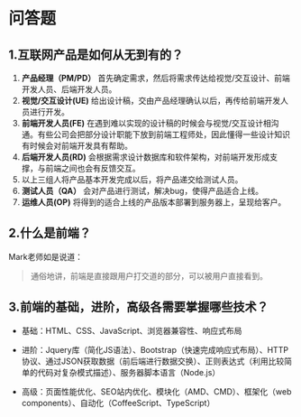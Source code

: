 # 问答题
## 1.互联网产品是如何从无到有的？
1. **产品经理（PM/PD）** 首先确定需求，然后将需求传达给视觉/交互设计、前端开发人员、后端开发人员。
2. **视觉/交互设计(UE)** 给出设计稿，交由产品经理确认以后，再传给前端开发人员进行开发。
3. **前端开发人员(FE)** 在遇到难以实现的设计稿的时候会与视觉/交互设计相沟通。有些公司会把部分设计职能下放到前端工程师处，因此懂得一些设计知识有时候会对前端开发具有帮助。
4. **后端开发人员(RD)** 会根据需求设计数据库和软件架构，对前端开发形成支撑，与前端之间也会有反馈交互。
5. 以上三组人将产品基本开发完成以后，将产品递交给测试人员。
6. **测试人员（QA）** 会对产品进行测试，解决bug，使得产品适合上线。
7. **运维人员(OP)** 将得到的适合上线的产品版本部署到服务器上，呈现给客户。

## 2.什么是前端？
Mark老师如是说道：
>通俗地讲，前端是直接跟用户打交道的部分，可以被用户直接看到。

## 3.前端的基础，进阶，高级各需要掌握哪些技术？
- 基础：HTML、CSS、JavaScript、浏览器兼容性、响应式布局

- 进阶：Jquery库（简化JS语法）、Bootstrap（快速完成响应式布局）、HTTP协议、通过JSON获取数据（前后端进行数据交换）、正则表达式（利用比较简单的代码对复杂模式描述）、服务器脚本语言（Node.js）

- 高级：页面性能优化、SEO站内优化、模块化（AMD、CMD）、框架化（web components）、自动化（CoffeeScript、TypeScript）
